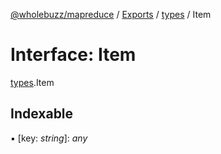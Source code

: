 [@wholebuzz/mapreduce](../README.md) / [Exports](../modules.md) / [types](../modules/types.md) / Item

# Interface: Item

[types](../modules/types.md).Item

## Indexable

▪ [key: *string*]: *any*
